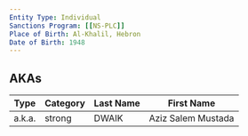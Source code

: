 ```yaml
---
Entity Type: Individual
Sanctions Program: [[NS-PLC]]
Place of Birth: Al-Khalil, Hebron
Date of Birth: 1948
---
```



## AKAs
| Type | Category | Last Name | First Name |
|------|----------|-----------|------------|
| a.k.a. | strong | DWAIK | Aziz Salem Mustada |

